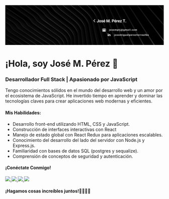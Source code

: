 <div>
<img src=https://github.com/josePerezt/josePerezt/blob/main/nuevaportada.gif >
  <h1>¡Hola, soy José M. Pérez 👋</h1>
  <h3>Desarrollador Full Stack | Apasionado por JavaScript</h3>
  <p>
    Tengo conocimientos sólidos en el mundo del desarrollo web y un amor por
    el ecosistema de JavaScript. He invertido tiempo en aprender y dominar
    las tecnologías claves para crear aplicaciones web modernas y eficientes.
  </p>
  <h4>Mis Habilidades:</h4>
  <ul>
    <li>Desarrollo front-end utilizando HTML, CSS y JavaScript.</li>
    <li>Construcción de interfaces interactivas con React</li>
    <li>
      Manejo de estado global con React Redux para aplicaciones escalables.
    </li>
    <li>
      Conocimiento del desarrollo del lado del servidor con Node.js y
      Express.js.
    </li>
    <li>Familiaridad con bases de datos SQL (postgres y sequalize).</li>
    <li>Comprensión de conceptos de seguridad y autenticación.</li>
  </ul>
  <h4>¡Conéctate Conmigo!</h4>
  <a href="https://www.linkedin.com/in/josemiguelpereztorrealba/" onclick="window.open(this.href, '_blank'); return false;">
    <img
      width="5%"
      src="https://drive.google.com/uc?export=view&id=1bj03dHdz12o0RYxuDeYhkOfWFQxmj5_k"
    />
  </a>
  <a href="mailto:josemptj@gmail.com" onclick="window.open(this.href, '_blank'); return false;">
    <img
      width="5%"
      src="https://cdn.icon-icons.com/icons2/2631/PNG/512/gmail_new_logo_icon_159149.png"
    />
  </a>
  <a href="https://www.instagram.com/josemiguel195/" target="_blank">
    <img
      width="5%"
      src="https://drive.google.com/uc?export=view&id=1TIYphjbnlWZLtyfs59jU_uJcMSO3EOr4"
    />
  </a>

  <a href="tel:+541145267541">
    <img
      src="https://img.shields.io/badge/+541145267541-my_phone_number-1B8C26?style=for-the-badge&logo=phone&logoColor=white&labelColor=101010"
    />
  </a>
  <h4>¡Hagamos cosas increíbles juntos!🫱🏽‍🫲🏻</h4>
</div>

